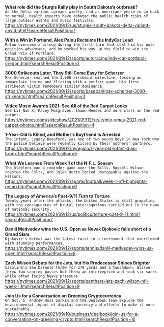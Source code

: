 **What role did the Sturgis Rally play in South Dakota’s outbreak?**\
`As the Delta variant spreads widely, and as Americans yearn to go back to normal, health experts have debated the public health risks of large outdoor events and music festivals.`\
https://nytimes.com/2021/09/12/us/sturgis-south-dakota-delta-variant-covid.html?searchResultPosition=1

**With a Win in Portland, Alex Palou Reclaims His IndyCar Lead**\
`Palou overcame a pileup during the first turn that cost him his pole position advantage, and he worked his way up the field to win the Grand Prix of Portland.`\
https://nytimes.com/2021/09/12/sports/autoracing/indy-car-portland-oregon.html?searchResultPosition=2

**3000 Strikeouts Later, They Still Come Easy for Scherzer**\
`Max Scherzer reached the 3,000-strikeout milestone, tossing an immaculate inning and flirting with a perfect game. His first strikeout victim remembers similar dominance.`\
https://nytimes.com/2021/09/12/sports/baseball/max-scherzer-3000-strikeouts.html?searchResultPosition=3

**Video Music Awards 2021: See All of the Red Carpet Looks**\
`See Lil Nas X, Kacey Musgraves, Shawn Mendes and more stars on the red carpet.`\
https://nytimes.com/slideshow/2021/09/12/style/mtv-vmas-2021-red-carpet-photos.html?searchResultPosition=4

**1-Year-Old Is Killed, and Mother’s Boyfriend Is Arrested**\
`The infant, Legacy Beauford, was one of two young boys in New York who the police believe were recently killed by their mothers’ partners.`\
https://nytimes.com/2021/09/12/nyregion/1-year-old-infant-dies-bronx.html?searchResultPosition=5

**What We Learned From Week 1 of the N.F.L. Season**\
`The Steelers won a reminder game over the Bills, Russell Wilson roasted the Colts, and Jalen Hurts looked unstoppable against the Falcons.`\
https://nytimes.com/2021/09/12/sports/football/week-1-nfl-highlights-recap.html?searchResultPosition=6

**The Legacy of America’s Post-9/11 Turn to Torture**\
`Twenty years after the attacks, the United States is still grappling with the consequences of brutal interrogations carried out in the name of national security.`\
https://nytimes.com/2021/09/12/us/politics/torture-post-9-11.html?searchResultPosition=7

**Daniil Medvedev wins the U.S. Open as Novak Djokovic falls short of a Grand Slam.**\
`Djokovic’s defeat was the latest twist in a tournament that overflowed with stunning performances.`\
https://nytimes.com/2021/09/12/sports/tennis/daniil-medvedev-wins-us-open.html?searchResultPosition=8

**Zach Wilson Debuts for the Jets, but His Predecessor Shines Brighter**\
`Carolina’s Sam Darnold threw for 279 yards and a touchdown. Wilson threw two scoring passes but threw an interception and took six sacks while often facing heavy pressure.`\
https://nytimes.com/2021/09/12/sports/panthers-jets-zach-wilson-nfl-week-1.html?searchResultPosition=9

**Join Us for a Conversation on Greening Cryptocurrency**\
`On Oct. 5, Andrew Ross Sorkin and the DealBook team explore the environmental impact of digital currency and efforts to make it more sustainable.`\
https://nytimes.com/2021/09/10/business/dealbook/join-us-for-a-conversation-on-greening-crypto.html?searchResultPosition=10

